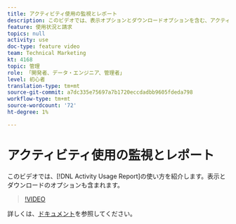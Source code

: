 ```yaml
---
title: アクティビティ使用の監視とレポート
description: このビデオでは、表示オプションとダウンロードオプションを含む、アクティビティの使用状況レポートの使用方法について説明します。
feature: 使用状況と請求
topics: null
activity: use
doc-type: feature video
team: Technical Marketing
kt: 4168
topic: 管理
role: 「開発者、データ・エンジニア、管理者」
level: 初心者
translation-type: tm+mt
source-git-commit: a7dc335e75697a7b1720eccdadbb9605fdeda798
workflow-type: tm+mt
source-wordcount: '72'
ht-degree: 1%

---
```



# アクティビティ使用の監視とレポート

このビデオでは、[!DNL Activity Usage Report]の使い方を紹介します。表示とダウンロードのオプションも含まれます。

>[!VIDEO](https://video.tv.adobe.com/v/31443/?quality=12)

詳しくは、[ドキュメント](https://docs.adobe.com/content/help/en/audience-manager/user-guide/features/administration/activity-usage-reporting.html)を参照してください。
